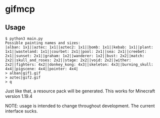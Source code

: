 # gifmcp

## Usage
```console
$ python3 main.py
Possible painting names and sizes:
|alban: 1x1||aztec: 1x1||aztec2: 1x1||bomb: 1x1||kebab: 1x1||plant: 1x1||wasteland: 1x1||courbet: 2x1||pool: 2x1||sea: 2x1||creebet: 2x1||sunset: 2x1||graham: 1x2||wanderer: 1x2||bust: 2x2||match: 2x2||skull_and_roses: 2x2||stage: 2x2||void: 2x2||wither: 2x2||fighters: 4x2||donkey_kong: 4x3||skeleton: 4x3||burning_skull: 4x4||pigscene: 4x4||pointer: 4x4|
> alban|gif1.gif
> aztec|gif2.gif
> q
```

Just like that, a resource pack will be generated. This works for Minecraft version 1.19.4

NOTE: usage is intended to change throughout development. The current interface sucks.

